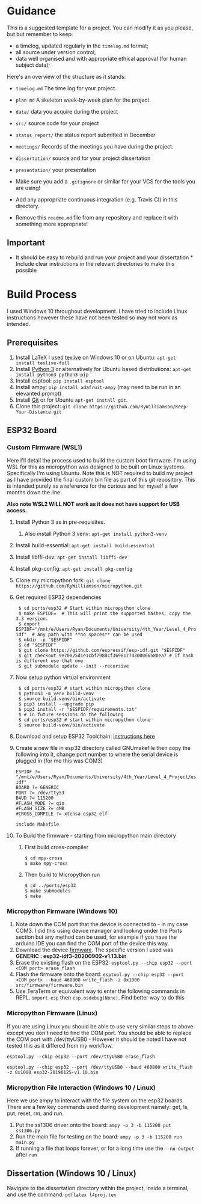 # Guidance

This is a suggested template for a project. You can modify it as you please, but
but remember to keep:

- a timelog, updated regularly in the `timelog.md` format;
- all source under version control;
- data well organised and with appropriate ethical approval (for human subject data);

Here's an overview of the structure as it stands:

- `timelog.md` The time log for your project.
- `plan.md` A skeleton week-by-week plan for the project.
- `data/` data you acquire during the project
- `src/` source code for your project
- `status_report/` the status report submitted in December
- `meetings/` Records of the meetings you have during the project.
- `dissertation/` source and for your project dissertation
- `presentation/` your presentation

- Make sure you add a `.gitignore` or similar for your VCS for the tools you are using!
- Add any appropriate continuous integration (e.g. Travis CI) in this directory.

- Remove this `readme.md` file from any repository and replace it with something more appropriate!

## Important

- It should be easy to rebuild and run your project and your dissertation \* Include clear instructions in the relevant directories to make this possible

# Build Process

I used Windows 10 throughout development. I have tried to include Linux instructions however these have not been tested so may not work as intended.

## Prerequisites

1. Install LaTeX I used [texlive](https://www.tug.org/texlive/acquire-netinstall.html) on Windows 10 or on Ubuntu: `apt-get install texlive-full`
1. Install [Python 3](https://www.python.org/downloads/) or alternatively for Ubuntu based distributions: `apt-get install python3 python3-pip`
1. Install esptool: `pip install esptool`
1. Install ampy: `pip install adafruit-ampy` (may need to be run in an elevanted prompt)
1. Install [Git](https://git-scm.com/downloads) or for Ubuntu `apt-get install git`.
1. Clone this project: `git clone https://github.com/RyWilliamson/Keep-Your-Distance.git`

## ESP32 Board

### Custom Firmware (WSL1)

Here I'll detail the process used to build the custom boot firmware. I'm using WSL for this as micropython was designed to be built on Linux systems.
Specifically I'm using Ubuntu. Note this is NOT required to build my project as I have provided the final custom bin file as part of this git repository. This is intended purely as a reference for the curious and for myself a few months down the line.

**Also note WSL2 WILL NOT work as it does not have support for USB access.**

1. Install Python 3 as in pre-requisites.
   1. Also install Python 3 venv: `apt-get install python3-venv`
1. Install build-essential: `apt-get install build-essential`
1. Install libffi-dev: `apt-get install libffi-dev`
1. Install pkg-config: `apt-get install pkg-config`
1. Clone my micropython fork: `git clone https://github.com/RyWilliamson/micropython.git`
1. Get required ESP32 dependencies

   ```console
    $ cd ports/esp32 # Start within micropython clone
    $ make ESPIDF=  # This will print the supported hashes, copy the 3.3 version.
    $ export ESPIDF="/mnt/e/Users/Ryan/Documents/University/4th_Year/Level_4_Project/esp-idf"  # Any path with **no spaces** can be used
    $ mkdir -p "$ESPIDF"
    $ cd "$ESPIDF"
    $ git clone https://github.com/espressif/esp-idf.git "$ESPIDF"
    $ git checkout 9e70825d1e1cbf7988cf36981774300066580ea7 # If hash is different use that one
    $ git submodule update --init --recursive
   ```

1. Now setup python virtual environment

   ```console
    $ cd ports/esp32 # start within micropython clone
    $ python3 -m venv build-venv
    $ source build-venv/bin/activate
    $ pip3 install --upgrade pip
    $ pip3 install -r "$ESPIDF/requirements.txt"
    $ # In future sessions do the following
    $ cd ports/esp32 # start within micropython clone
    $ source build-venv/bin/activate
   ```

1. Download and setup ESP32 Toolchain: [instructions here](https://docs.espressif.com/projects/esp-idf/en/v3.3.2/get-started/linux-setup.html)
1. Create a new file in esp32 directory called GNUmakefile then copy the following into it, change port number to where the serial device is plugged in (for me this was COM3)

   ```
   ESPIDF ?= "/mnt/e/Users/Ryan/Documents/University/4th_Year/Level_4_Project/esp-idf"
   BOARD ?= GENERIC
   PORT ?= /dev/ttyS3
   BAUD ?= 115200
   #FLASH_MODE ?= qio
   #FLASH_SIZE ?= 4MB
   #CROSS_COMPILE ?= xtensa-esp32-elf-

   include Makefile
   ```

1. To Build the firmware - starting from micropython main directory

   1. First build cross-compiler

      ```console
      $ cd mpy-cross
      $ make mpy-cross
      ```

   1. Then build to Micropython run

      ```console
      $ cd ../ports/esp32
      $ make submodules
      $ make
      ```

### Micropython Firmware (Windows 10)

1. Note down the COM port that the device is connected to - in my case COM3. I did this using device manager and looking under the Ports section but any method can be used, for example if you have the arduino IDE you can find the COM port of the device this way.
1. Download the device [firmware](http://micropython.org/download/esp32/). The specific version I used was **GENERIC : esp32-idf3-20200902-v1.13.bin**
1. Erase the existing flash on the ESP32: `esptool.py --chip esp32 --port <COM port> erase_flash`
1. Flash the firmware onto the board: `esptool.py --chip esp32 --port <COM port> --baud 460800 write_flash -z 0x1000 src/firmware/firmware.bin`
1. Use TeraTerm or equivalent way to enter the following commands in REPL. `import esp` then `esp.osdebug(None)`. Find better way to do this

### Micropython Firmware (Linux)

If you are using Linux you should be able to use very similar steps to above except you don't need to find the COM port.
You should be able to replace the COM port with /dev/ttyUSB0 - However it should be noted I have not tested this as it differed from my workflow.

`esptool.py --chip esp32 --port /dev/ttyUSB0 erase_flash`

`esptool.py --chip esp32 --port /dev/ttyUSB0 --baud 460800 write_flash -z 0x1000 esp32-20190125-v1.10.bin`

### Micropython File Interaction (Windows 10 / Linux)

Here we use ampy to interact with the file system on the esp32 boards. There are a few key commands used during development namely: get, ls, put, reset, rm, and run.

1. Put the ss1306 driver onto the board: `ampy -p 3 -b 115200 put ss1306.py`
1. Run the main file for testing on the board: `ampy -p 3 -b 115200 run main.py`
1. If running a file that loops forever, or for a long time use the `--no-output` after `run`

## Dissertation (Windows 10 / Linux)

Navigate to the dissertation directory within the project, inside a terminal, and use the command: `pdflatex l4proj.tex`
